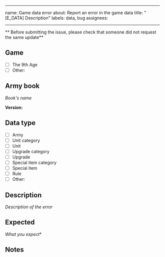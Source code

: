 ---
name: Game data error
about: Report an error in the game data
title: "[E_DATA] Description"
labels: data, bug
assignees: 

___

** Before submitting the issue, please check that someone did not request the same update**

## Game
- [ ] The 9th Age
- [ ] Other:

## Army book
*Book's name*

**Version:**

## Data type
- [ ] Army
- [ ] Unit category
- [ ] Unit
- [ ] Upgrade category
- [ ] Upgrade
- [ ] Special item category
- [ ] Special item
- [ ] Rule
- [ ] Other:

## Description
*Description of the error*

## Expected
*What you expect**

## Notes
